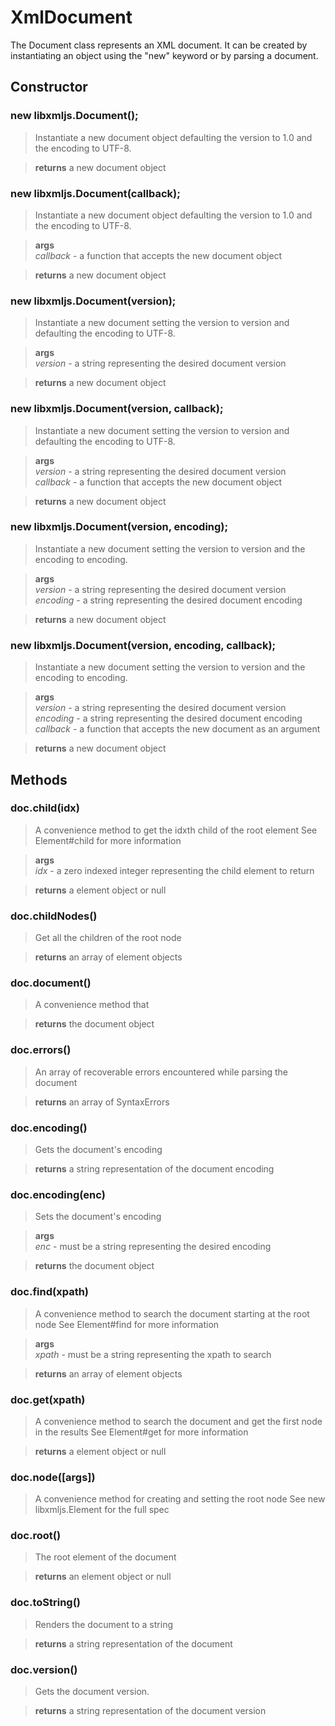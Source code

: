 # XmlDocument

The Document class represents an XML document. It can be created by
instantiating an object using the "new" keyword or by parsing a document.

## Constructor


### new libxmljs.Document();

>Instantiate a new document object defaulting the version to 1.0 and the
encoding to UTF-8.

>**returns**  a new document object

### new libxmljs.Document(callback);

>Instantiate a new document object defaulting the version to 1.0 and the
encoding to UTF-8.

>**args**  
*callback* - a function that accepts the new document object  


>**returns**  a new document object

### new libxmljs.Document(version);

>Instantiate a new document setting the version to version and defaulting
the encoding to UTF-8.

>**args**  
*version* - a string representing the desired document version  


>**returns**  a new document object

### new libxmljs.Document(version, callback);

>Instantiate a new document setting the version to version and defaulting
the encoding to UTF-8.

>**args**  
*version* - a string representing the desired document version  
*callback* - a function that accepts the new document object  


>**returns**  a new document object

### new libxmljs.Document(version, encoding);

>Instantiate a new document setting the version to version and the encoding
to encoding.

>**args**  
*version* - a string representing the desired document version  
*encoding* - a string representing the desired document encoding  


>**returns**  a new document object

### new libxmljs.Document(version, encoding, callback);

>Instantiate a new document setting the version to version and the encoding
to encoding.

>**args**  
*version* - a string representing the desired document version  
*encoding* - a string representing the desired document encoding  
*callback* - a function that accepts the new document as an argument  


>**returns**  a new document object

## Methods


### doc.child(idx)

>A convenience method to get the idxth child of the root element
See Element#child for more information

>**args**  
*idx* - a zero indexed integer representing the child element to return  


>**returns**  a element object or null

### doc.childNodes()

>Get all the children of the root node

>**returns**  an array of element objects

### doc.document()

>A convenience method that 

>**returns**  the document object

### doc.errors()

>An array of recoverable errors encountered while parsing the document

>**returns**  an array of SyntaxErrors

### doc.encoding()

>Gets the document's encoding

>**returns**  a string representation of the document encoding

### doc.encoding(enc)

>Sets the document's encoding

>**args**  
*enc* - must be a string representing the desired encoding  


>**returns**  the document object

### doc.find(xpath)

>A convenience method to search the document starting at the root node
See Element#find for more information

>**args**  
*xpath* - must be a string representing the xpath to search  


>**returns**  an array of element objects

### doc.get(xpath)

>A convenience method to search the document and get the first node in the
results
See Element#get for more information

>**returns**  a element object or null

### doc.node([args])

>A convenience method for creating and setting the root node
See new libxmljs.Element for the full spec

### doc.root()

>The root element of the document

>**returns**  an element object or null

### doc.toString()

>Renders the document to a string

>**returns**  a string representation of the document

### doc.version()

>Gets the document version.

>**returns**  a string representation of the document version

